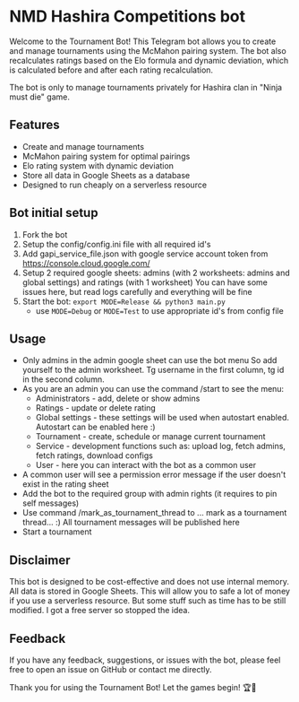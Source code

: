 # NMD Hashira Competitions bot

Welcome to the Tournament Bot! This Telegram bot allows you to create and manage tournaments using the McMahon pairing
system.
The bot also recalculates ratings based on the Elo formula and dynamic deviation, which is calculated before and after
each rating recalculation.

The bot is only to manage tournaments privately for Hashira clan in "Ninja must die" game.

## Features

* Create and manage tournaments
* McMahon pairing system for optimal pairings
* Elo rating system with dynamic deviation
* Store all data in Google Sheets as a database
* Designed to run cheaply on a serverless resource

## Bot initial setup

1. Fork the bot
2. Setup the config/config.ini file with all required id's
3. Add gapi_service_file.json with google service account token from https://console.cloud.google.com/
4. Setup 2 required google sheets: admins (with 2 worksheets: admins and global settings) and ratings (with 1 worksheet)
   You can have some issues here, but read logs carefully and everything will be fine
5. Start the bot: `export MODE=Release && python3 main.py`
    * use `MODE=Debug` or `MODE=Test` to use appropriate id's from config file

## Usage

* Only admins in the admin google sheet can use the bot menu
  So add yourself to the admin worksheet. Tg username in the first column, tg id in the second column.
* As you are an admin you can use the command /start to see the menu:
    * Administrators - add, delete or show admins
    * Ratings - update or delete rating
    * Global settings - these settings will be used when autostart enabled. Autostart can be enabled here :)
    * Tournament - create, schedule or manage current tournament
    * Service - development functions such as: upload log, fetch admins, fetch ratings, download configs
    * User - here you can interact with the bot as a common user
* A common user will see a permission error message if the user doesn't exist in the rating sheet
* Add the bot to the required group with admin rights (it requires to pin self messages)
* Use command /mark_as_tournament_thread to ... mark as a tournament thread... :)
  All tournament messages will be published here
* Start a tournament

## Disclaimer

This bot is designed to be cost-effective and does not use internal memory.
All data is stored in Google Sheets. This will allow you to safe a lot of money if you use a serverless resource.
But some stuff such as time has to be still modified. I got a free server so stopped the idea.

## Feedback

If you have any feedback, suggestions, or issues with the bot, please feel free to open an issue on GitHub or contact me
directly.

Thank you for using the Tournament Bot! Let the games begin! 🏆🤖

